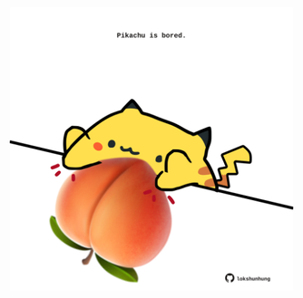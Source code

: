 <!-- built at 16/05/2021, 21:01:36 UTC -->
<p align="center">
  <img width="500" height="500" src="./ReadmeImage.svg">
</p>
